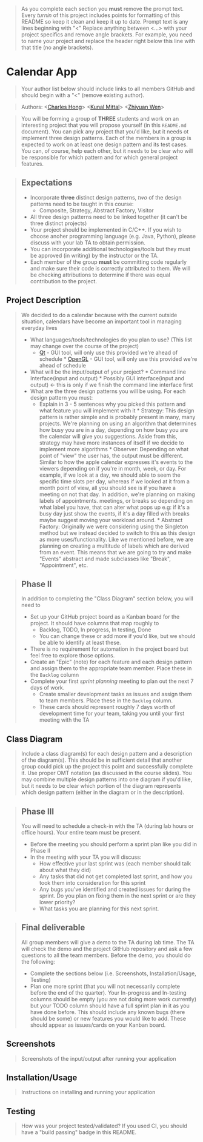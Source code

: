  > As you complete each section you **must** remove the prompt text. Every *turnin* of this project includes points for formatting of this README so keep it clean and keep it up to date. 
 > Prompt text is any lines beginning with "\<"
 > Replace anything between \<...\> with your project specifics and remove angle brackets. For example, you need to name your project and replace the header right below this line with that title (no angle brackets). 
# Calendar App
 > Your author list below should include links to all members GitHub and should begin with a "\<" (remove existing author).
 
 > Authors: \<[Charles Hong](https://github.com/Charles-Hong520)\>
 > \<[Kunal Mittal](https://github.com/KunalMittal322)\>
 > \<[Zhiyuan Wen](https://github.com/zhiyuanwen)\>
 
 > You will be forming a group of **THREE** students and work on an interesting project that you will propose yourself (in this `README.md` document). You can pick any project that you'd like, but it needs ot implement three design patterns. Each of the members in a group is expected to work on at least one design pattern and its test cases. You can, of course, help each other, but it needs to be clear who will be responsible for which pattern and for which general project features.
 
 > ## Expectations
 > * Incorporate **three** distinct design patterns, *two* of the design patterns need to be taught in this course:
 >   * Composite, Strategy, Abstract Factory, Visitor
 > * All three design patterns need to be linked together (it can't be three distinct projects)
 > * Your project should be implemented in C/C++. If you wish to choose anoher programming language (e.g. Java, Python), please discuss with your lab TA to obtain permission.
 > * You can incorporate additional technologies/tools but they must be approved (in writing) by the instructor or the TA.
 > * Each member of the group **must** be committing code regularly and make sure their code is correctly attributed to them. We will be checking attributions to determine if there was equal contribution to the project.

## Project Description
 > We decided to do a calendar because with the current outside situation, calendars have become an important tool in managing everyday lives
 > * What languages/tools/technologies do you plan to use? (This list may change over the course of the project)
 >   * [Qt](https://www.qt.io/) - GUI tool, will only use this provided we're ahead of schedule
     * [OpenGL](http://www.opengl-tutorial.org/) - GUI tool, will only use this provided we're ahead of schedule
 > * What will be the input/output of your project?
       * Command line Interface(input and output)
       * Possibly GUI interface(input and output) <- this is only if we finish the command line interface first
 > * What are the three design patterns you will be using. For each design pattern you must:
 >   * Explain in 3 - 5 sentences why you picked this pattern and what feature you will implement with it
         * Strategy: This design pattern is rather simple and is probably present in many, many projects. We're planning on using an algorithm that determines how busy you are in a day, depending on how busy you are the calendar will give you suggestions. Aside from this, strategy may have more instances of itself if we decide to implement more algorithms
         * Observer: Depending on what point of "view" the user has, the output must be different. Similar to how the apple calendar expresses it's events to the viewers depending on if you're in month, week, or day. For example, if we look at a day, we should able to seem the specific time slots per day, whereas if we looked at it from a month point of view, all you should see is if you have a meeting on not that day. In addition, we're planning on making labels of appointments. meetings, or breaks so depending on what label you have, that can alter what pops up e.g: if it's a busy day just show the events, if it's a day filled with breaks maybe suggest moving your workload around.
         * Abstract Factory: Originally we were considering using the Singleton method but we instead decided to switch to this as this design as more uses/functionality. Like we mentioned before, we are planning on creating a multitude of labels which are derived from an event. This means that we are going to try and make "Events" abstract and made subclasses like "Break", "Appointment", etc. 

 > ## Phase II
 > In addition to completing the "Class Diagram" section below, you will need to 
 > * Set up your GitHub project board as a Kanban board for the project. It should have columns that map roughly to 
 >   * Backlog, TODO, In progress, In testing, Done
 >   * You can change these or add more if you'd like, but we should be able to identify at least these.
 > * There is no requirement for automation in the project board but feel free to explore those options.
 > * Create an "Epic" (note) for each feature and each design pattern and assign them to the appropriate team member. Place these in the `Backlog` column
 > * Complete your first *sprint planning* meeting to plan out the next 7 days of work.
 >   * Create smaller development tasks as issues and assign them to team members. Place these in the `Backlog` column.
 >   * These cards should represent roughly 7 days worth of development time for your team, taking you until your first meeting with the TA
## Class Diagram
 > Include a class diagram(s) for each design pattern and a description of the diagram(s). This should be in sufficient detail that another group could pick up the project this point and successfully complete it. Use proper OMT notation (as discussed in the course slides). You may combine multiple design patterns into one diagram if you'd like, but it needs to be clear which portion of the diagram represents which design pattern (either in the diagram or in the description). 
 
 > ## Phase III
 > You will need to schedule a check-in with the TA (during lab hours or office hours). Your entire team must be present. 
 > * Before the meeting you should perform a sprint plan like you did in Phase II
 > * In the meeting with your TA you will discuss: 
 >   - How effective your last sprint was (each member should talk about what they did)
 >   - Any tasks that did not get completed last sprint, and how you took them into consideration for this sprint
 >   - Any bugs you've identified and created issues for during the sprint. Do you plan on fixing them in the next sprint or are they lower priority?
 >   - What tasks you are planning for this next sprint.

 > ## Final deliverable
 > All group members will give a demo to the TA during lab time. The TA will check the demo and the project GitHub repository and ask a few questions to all the team members. 
 > Before the demo, you should do the following:
 > * Complete the sections below (i.e. Screenshots, Installation/Usage, Testing)
 > * Plan one more sprint (that you will not necessarily complete before the end of the quarter). Your In-progress and In-testing columns should be empty (you are not doing more work currently) but your TODO column should have a full sprint plan in it as you have done before. This should include any known bugs (there should be some) or new features you would like to add. These should appear as issues/cards on your Kanban board. 
 ## Screenshots
 > Screenshots of the input/output after running your application
 ## Installation/Usage
 > Instructions on installing and running your application
 ## Testing
 > How was your project tested/validated? If you used CI, you should have a "build passing" badge in this README.
 
